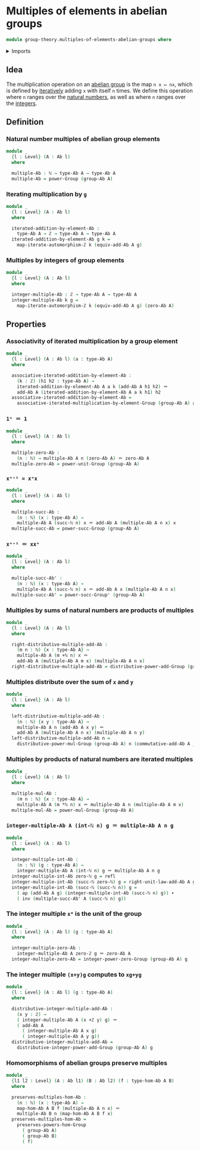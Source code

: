 # Multiples of elements in abelian groups

```agda
module group-theory.multiples-of-elements-abelian-groups where
```

<details><summary>Imports</summary>

```agda
open import elementary-number-theory.addition-integers
open import elementary-number-theory.addition-natural-numbers
open import elementary-number-theory.integers
open import elementary-number-theory.multiplication-natural-numbers
open import elementary-number-theory.natural-numbers

open import foundation.action-on-identifications-functions
open import foundation.coproduct-types
open import foundation.dependent-pair-types
open import foundation.identity-types
open import foundation.iterating-automorphisms
open import foundation.universe-levels

open import group-theory.abelian-groups
open import group-theory.groups
open import group-theory.homomorphisms-abelian-groups
open import group-theory.powers-of-elements-groups

open import structured-types.initial-pointed-type-equipped-with-automorphism
```

</details>

## Idea

The multiplication operation on an
[abelian group](group-theory.abelian-groups.md) is the map `n x ↦ nx`, which is
defined by [iteratively](foundation.iterating-functions.md) adding `x` with
itself `n` times. We define this operation where `n` ranges over the
[natural numbers](elementary-number-theory.natural-numbers.md), as well as where
`n` ranges over the [integers](elementary-number-theory.integers.md).

## Definition

### Natural number multiples of abelian group elements

```agda
module _
  {l : Level} (A : Ab l)
  where

  multiple-Ab : ℕ → type-Ab A → type-Ab A
  multiple-Ab = power-Group (group-Ab A)
```

### Iterating multiplication by `g`

```agda
module _
  {l : Level} (A : Ab l)
  where

  iterated-addition-by-element-Ab :
    type-Ab A → ℤ → type-Ab A → type-Ab A
  iterated-addition-by-element-Ab g k =
    map-iterate-automorphism-ℤ k (equiv-add-Ab A g)
```

### Multiples by integers of group elements

```agda
module _
  {l : Level} (A : Ab l)
  where

  integer-multiple-Ab : ℤ → type-Ab A → type-Ab A
  integer-multiple-Ab k g =
    map-iterate-automorphism-ℤ k (equiv-add-Ab A g) (zero-Ab A)
```

## Properties

### Associativity of iterated multiplication by a group element

```agda
module _
  {l : Level} (A : Ab l) (a : type-Ab A)
  where

  associative-iterated-addition-by-element-Ab :
    (k : ℤ) (h1 h2 : type-Ab A) →
    iterated-addition-by-element-Ab A a k (add-Ab A h1 h2) ＝
    add-Ab A (iterated-addition-by-element-Ab A a k h1) h2
  associative-iterated-addition-by-element-Ab =
    associative-iterated-multiplication-by-element-Group (group-Ab A) a
```

### `1ⁿ ＝ 1`

```agda
module _
  {l : Level} (A : Ab l)
  where

  multiple-zero-Ab :
    (n : ℕ) → multiple-Ab A n (zero-Ab A) ＝ zero-Ab A
  multiple-zero-Ab = power-unit-Group (group-Ab A)
```

### `xⁿ⁺¹ = xⁿx`

```agda
module _
  {l : Level} (A : Ab l)
  where

  multiple-succ-Ab :
    (n : ℕ) (x : type-Ab A) →
    multiple-Ab A (succ-ℕ n) x ＝ add-Ab A (multiple-Ab A n x) x
  multiple-succ-Ab = power-succ-Group (group-Ab A)
```

### `xⁿ⁺¹ ＝ xxⁿ`

```agda
module _
  {l : Level} (A : Ab l)
  where

  multiple-succ-Ab' :
    (n : ℕ) (x : type-Ab A) →
    multiple-Ab A (succ-ℕ n) x ＝ add-Ab A x (multiple-Ab A n x)
  multiple-succ-Ab' = power-succ-Group' (group-Ab A)
```

### Multiples by sums of natural numbers are products of multiples

```agda
module _
  {l : Level} (A : Ab l)
  where

  right-distributive-multiple-add-Ab :
    (m n : ℕ) {x : type-Ab A} →
    multiple-Ab A (m +ℕ n) x ＝
    add-Ab A (multiple-Ab A m x) (multiple-Ab A n x)
  right-distributive-multiple-add-Ab = distributive-power-add-Group (group-Ab A)
```

### Multiples distribute over the sum of `x` and `y`

```agda
module _
  {l : Level} (A : Ab l)
  where

  left-distributive-multiple-add-Ab :
    (n : ℕ) {x y : type-Ab A} →
    multiple-Ab A n (add-Ab A x y) ＝
    add-Ab A (multiple-Ab A n x) (multiple-Ab A n y)
  left-distributive-multiple-add-Ab n =
    distributive-power-mul-Group (group-Ab A) n (commutative-add-Ab A _ _)
```

### Multiples by products of natural numbers are iterated multiples

```agda
module _
  {l : Level} (A : Ab l)
  where

  multiple-mul-Ab :
    (m n : ℕ) {x : type-Ab A} →
    multiple-Ab A (m *ℕ n) x ＝ multiple-Ab A n (multiple-Ab A m x)
  multiple-mul-Ab = power-mul-Group (group-Ab A)
```

### `integer-multiple-Ab A (int-ℕ n) g ＝ multiple-Ab A n g`

```agda
module _
  {l : Level} (A : Ab l)
  where

  integer-multiple-int-Ab :
    (n : ℕ) (g : type-Ab A) →
    integer-multiple-Ab A (int-ℕ n) g ＝ multiple-Ab A n g
  integer-multiple-int-Ab zero-ℕ g = refl
  integer-multiple-int-Ab (succ-ℕ zero-ℕ) g = right-unit-law-add-Ab A g
  integer-multiple-int-Ab (succ-ℕ (succ-ℕ n)) g =
    ( ap (add-Ab A g) (integer-multiple-int-Ab (succ-ℕ n) g)) ∙
    ( inv (multiple-succ-Ab' A (succ-ℕ n) g))
```

### The integer multiple `x⁰` is the unit of the group

```agda
module _
  {l : Level} (A : Ab l) (g : type-Ab A)
  where

  integer-multiple-zero-Ab :
    integer-multiple-Ab A zero-ℤ g ＝ zero-Ab A
  integer-multiple-zero-Ab = integer-power-zero-Group (group-Ab A) g
```

### The integer multiple `(x+y)g` computes to `xg+yg`

```agda
module _
  {l : Level} (A : Ab l) (g : type-Ab A)
  where

  distributive-integer-multiple-add-Ab :
    (x y : ℤ) →
    ( integer-multiple-Ab A (x +ℤ y) g) ＝
    ( add-Ab A
      ( integer-multiple-Ab A x g)
      ( integer-multiple-Ab A y g))
  distributive-integer-multiple-add-Ab =
    distributive-integer-power-add-Group (group-Ab A) g
```

### Homomorphisms of abelian groups preserve multiples

```agda
module _
  {l1 l2 : Level} (A : Ab l1) (B : Ab l2) (f : type-hom-Ab A B)
  where

  preserves-multiples-hom-Ab :
    (n : ℕ) (x : type-Ab A) →
    map-hom-Ab A B f (multiple-Ab A n x) ＝
    multiple-Ab B n (map-hom-Ab A B f x)
  preserves-multiples-hom-Ab =
    preserves-powers-hom-Group
      ( group-Ab A)
      ( group-Ab B)
      ( f)
```
